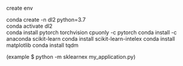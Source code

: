 create env

conda create -n dl2 python=3.7    
conda activate dl2            
conda install pytorch torchvision cpuonly -c pytorch
conda install -c anaconda scikit-learn
conda install scikit-learn-intelex
conda install matplotlib
conda install tqdm 

(example $ python -m sklearnex my_application.py)

